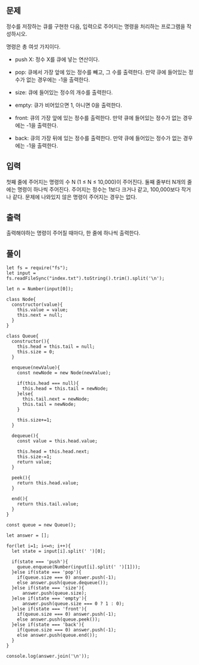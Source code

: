 ## 문제

정수를 저장하는 큐를 구현한 다음, 입력으로 주어지는 명령을 처리하는 프로그램을 작성하시오.

명령은 총 여섯 가지이다.

- push X: 정수 X를 큐에 넣는 연산이다.

- pop: 큐에서 가장 앞에 있는 정수를 빼고, 그 수를 출력한다. 만약 큐에 들어있는 정수가 없는 경우에는 -1을 출력한다.

- size: 큐에 들어있는 정수의 개수를 출력한다.

- empty: 큐가 비어있으면 1, 아니면 0을 출력한다.

- front: 큐의 가장 앞에 있는 정수를 출력한다. 만약 큐에 들어있는 정수가 없는 경우에는 -1을 출력한다.

- back: 큐의 가장 뒤에 있는 정수를 출력한다. 만약 큐에 들어있는 정수가 없는 경우에는 -1을 출력한다.

## 입력

첫째 줄에 주어지는 명령의 수 N (1 ≤ N ≤ 10,000)이 주어진다. 둘째 줄부터 N개의 줄에는 명령이 하나씩 주어진다. 주어지는 정수는 1보다 크거나 같고, 100,000보다 작거나 같다. 문제에 나와있지 않은 명령이 주어지는 경우는 없다.

## 출력

출력해야하는 명령이 주어질 때마다, 한 줄에 하나씩 출력한다.

## 풀이

```
let fs = require("fs");
let input = fs.readFileSync("index.txt").toString().trim().split('\n');

let n = Number(input[0]);

class Node{
  constructor(value){
    this.value = value;
    this.next = null;
  }
}

class Queue{
  constructor(){
    this.head = this.tail = null;
    this.size = 0;
  }

  enqueue(newValue){
    const newNode = new Node(newValue);

    if(this.head === null){
      this.head = this.tail = newNode;
    }else{
      this.tail.next = newNode;
      this.tail = newNode;
    }

    this.size+=1;
  }

  dequeue(){
    const value = this.head.value;

    this.head = this.head.next;
    this.size-=1;
    return value;
  }

  peek(){
    return this.head.value;
  }

  end(){
    return this.tail.value;
  }
}

const queue = new Queue();

let answer = [];

for(let i=1; i<=n; i++){
  let state = input[i].split(' ')[0];

  if(state === 'push'){
    queue.enqueue(Number(input[i].split(' ')[1]));
  }else if(state === 'pop'){
    if(queue.size === 0) answer.push(-1);
    else answer.push(queue.dequeue());
  }else if(state === 'size'){
      answer.push(queue.size);
  }else if(state === 'empty'){
      answer.push(queue.size === 0 ? 1 : 0);
  }else if(state === 'front'){
    if(queue.size === 0) answer.push(-1);
    else answer.push(queue.peek());
  }else if(state === 'back'){
    if(queue.size === 0) answer.push(-1);
    else answer.push(queue.end());
  }
}

console.log(answer.join('\n'));
```
